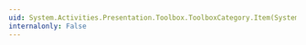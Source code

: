 ```yaml
---
uid: System.Activities.Presentation.Toolbox.ToolboxCategory.Item(System.Int32)
internalonly: False
---
```

